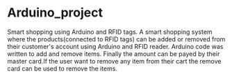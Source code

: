 # Arduino_project
Smart shopping using Arduino and RFID tags.
A smart shopping system where the products(connected to RFID tags) can be added or removed from their customer's account using Arduino and RFID reader. Arduino code was written to add and remove items. Finally the amount can be payed by their master card.If the user want to remove any item from their cart the remove card can be used to remove the items.
